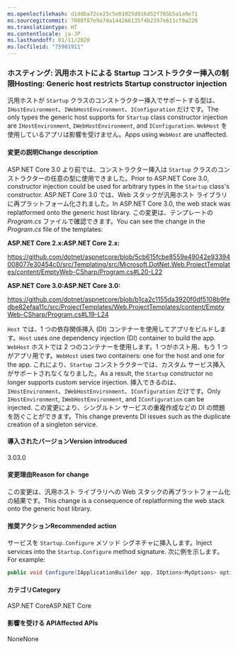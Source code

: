 ```yaml
---
ms.openlocfilehash: d1ddba72ce25c5e01025d916d52f785b5a1a9e71
ms.sourcegitcommit: 7088f87e9a7da144266135f4b2397e611cf0a228
ms.translationtype: HT
ms.contentlocale: ja-JP
ms.lasthandoff: 01/11/2020
ms.locfileid: "75901911"
---
```

### <a name="hosting-generic-host-restricts-startup-constructor-injection"></a><span data-ttu-id="baf36-101">ホスティング: 汎用ホストによる Startup コンストラクター挿入の制限</span><span class="sxs-lookup"><span data-stu-id="baf36-101">Hosting: Generic host restricts Startup constructor injection</span></span>

<span data-ttu-id="baf36-102">汎用ホストが `Startup` クラスのコンストラクター挿入でサポートする型は、`IHostEnvironment`、`IWebHostEnvironment`、`IConfiguration` だけです。</span><span class="sxs-lookup"><span data-stu-id="baf36-102">The only types the generic host supports for `Startup` class constructor injection are `IHostEnvironment`, `IWebHostEnvironment`, and `IConfiguration`.</span></span> <span data-ttu-id="baf36-103">`WebHost` を使用しているアプリは影響を受けません。</span><span class="sxs-lookup"><span data-stu-id="baf36-103">Apps using `WebHost` are unaffected.</span></span>

#### <a name="change-description"></a><span data-ttu-id="baf36-104">変更の説明</span><span class="sxs-lookup"><span data-stu-id="baf36-104">Change description</span></span>

<span data-ttu-id="baf36-105">ASP.NET Core 3.0 より前では、コンストラクター挿入は `Startup` クラスのコンストラクターの任意の型に使用できました。</span><span class="sxs-lookup"><span data-stu-id="baf36-105">Prior to ASP.NET Core 3.0, constructor injection could be used for arbitrary types in the `Startup` class's constructor.</span></span> <span data-ttu-id="baf36-106">ASP.NET Core 3.0 では、Web スタックが汎用ホスト ライブラリに再プラットフォーム化されました。</span><span class="sxs-lookup"><span data-stu-id="baf36-106">In ASP.NET Core 3.0, the web stack was replatformed onto the generic host library.</span></span> <span data-ttu-id="baf36-107">この変更は、テンプレートの *Program.cs* ファイルで確認できます。</span><span class="sxs-lookup"><span data-stu-id="baf36-107">You can see the change in the *Program.cs* file of the templates:</span></span>

<span data-ttu-id="baf36-108">**ASP.NET Core 2.x:**</span><span class="sxs-lookup"><span data-stu-id="baf36-108">**ASP.NET Core 2.x:**</span></span>

<https://github.com/dotnet/aspnetcore/blob/5cb615fcbe8559e49042e93394008077e30454c0/src/Templating/src/Microsoft.DotNet.Web.ProjectTemplates/content/EmptyWeb-CSharp/Program.cs#L20-L22>

<span data-ttu-id="baf36-109">**ASP.NET Core 3.0:**</span><span class="sxs-lookup"><span data-stu-id="baf36-109">**ASP.NET Core 3.0:**</span></span>

<https://github.com/dotnet/aspnetcore/blob/b1ca2c1155da3920f0df5108b9fedbe82efaa11c/src/ProjectTemplates/Web.ProjectTemplates/content/EmptyWeb-CSharp/Program.cs#L19-L24>

<span data-ttu-id="baf36-110">`Host` では、1 つの依存関係挿入 (DI) コンテナーを使用してアプリをビルドします。</span><span class="sxs-lookup"><span data-stu-id="baf36-110">`Host` uses one dependency injection (DI) container to build the app.</span></span> <span data-ttu-id="baf36-111">`WebHost` ホストでは 2 つのコンテナーを使用します。1 つがホスト用、もう 1 つがアプリ用です。</span><span class="sxs-lookup"><span data-stu-id="baf36-111">`WebHost` uses two containers: one for the host and one for the app.</span></span> <span data-ttu-id="baf36-112">これにより、`Startup` コンストラクターでは、カスタム サービス挿入がサポートされなくなりました。</span><span class="sxs-lookup"><span data-stu-id="baf36-112">As a result, the `Startup` constructor no longer supports custom service injection.</span></span> <span data-ttu-id="baf36-113">挿入できるのは、`IHostEnvironment`、`IWebHostEnvironment`、`IConfiguration` だけです。</span><span class="sxs-lookup"><span data-stu-id="baf36-113">Only `IHostEnvironment`, `IWebHostEnvironment`, and `IConfiguration` can be injected.</span></span> <span data-ttu-id="baf36-114">この変更により、シングルトン サービスの重複作成などの DI の問題を防ぐことができます。</span><span class="sxs-lookup"><span data-stu-id="baf36-114">This change prevents DI issues such as the duplicate creation of a singleton service.</span></span>

#### <a name="version-introduced"></a><span data-ttu-id="baf36-115">導入されたバージョン</span><span class="sxs-lookup"><span data-stu-id="baf36-115">Version introduced</span></span>

<span data-ttu-id="baf36-116">3.0</span><span class="sxs-lookup"><span data-stu-id="baf36-116">3.0</span></span>

#### <a name="reason-for-change"></a><span data-ttu-id="baf36-117">変更理由</span><span class="sxs-lookup"><span data-stu-id="baf36-117">Reason for change</span></span>

<span data-ttu-id="baf36-118">この変更は、汎用ホスト ライブラリへの Web スタックの再プラットフォーム化の結果です。</span><span class="sxs-lookup"><span data-stu-id="baf36-118">This change is a consequence of replatforming the web stack onto the generic host library.</span></span>

#### <a name="recommended-action"></a><span data-ttu-id="baf36-119">推奨アクション</span><span class="sxs-lookup"><span data-stu-id="baf36-119">Recommended action</span></span>

<span data-ttu-id="baf36-120">サービスを `Startup.Configure` メソッド シグネチャに挿入します。</span><span class="sxs-lookup"><span data-stu-id="baf36-120">Inject services into the `Startup.Configure` method signature.</span></span> <span data-ttu-id="baf36-121">次に例を示します。</span><span class="sxs-lookup"><span data-stu-id="baf36-121">For example:</span></span>

```csharp
public void Configure(IApplicationBuilder app, IOptions<MyOptions> options)
```

#### <a name="category"></a><span data-ttu-id="baf36-122">カテゴリ</span><span class="sxs-lookup"><span data-stu-id="baf36-122">Category</span></span>

<span data-ttu-id="baf36-123">ASP.NET Core</span><span class="sxs-lookup"><span data-stu-id="baf36-123">ASP.NET Core</span></span>

#### <a name="affected-apis"></a><span data-ttu-id="baf36-124">影響を受ける API</span><span class="sxs-lookup"><span data-stu-id="baf36-124">Affected APIs</span></span>

<span data-ttu-id="baf36-125">None</span><span class="sxs-lookup"><span data-stu-id="baf36-125">None</span></span>

<!-- 

#### Affected APIs

Not detectable via API analysis

-->
